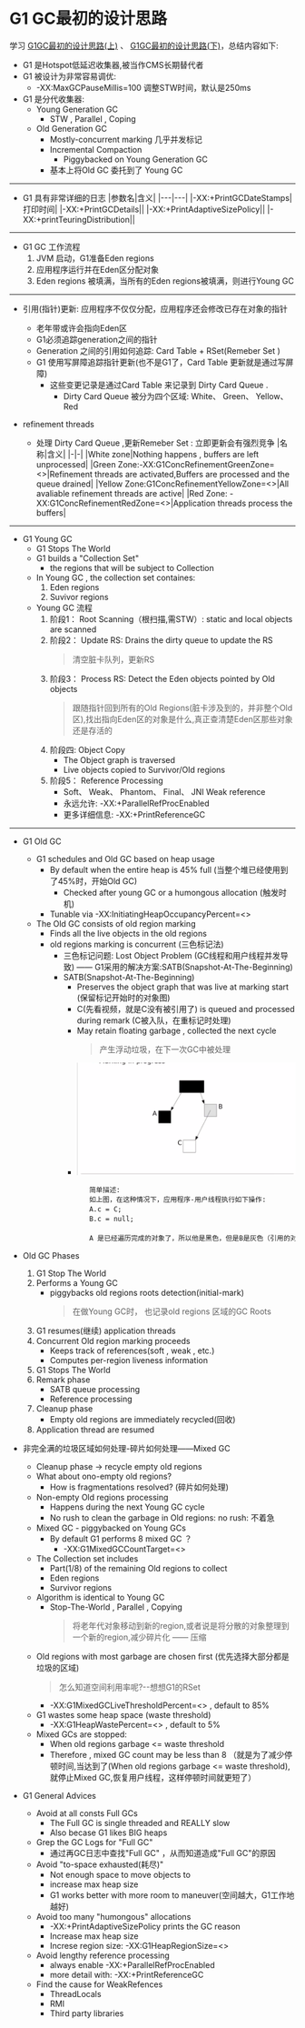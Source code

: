 # G1 GC最初的设计思路
学习 [G1GC最初的设计思路(上)](./724637051_nb2-1-16.mp4) 、 [G1GC最初的设计思路(下)](./724637053-1-16.mp4)，总结内容如下:

- G1 是Hotspot低延迟收集器,被当作CMS长期替代者
- G1 被设计为非常容易调优:
  + -XX:MaxGCPauseMillis=100  调整STW时间，默认是250ms
- G1 是分代收集器:
  + Young Generation GC
    - STW , Parallel , Coping
  + Old Generation GC
     -  Mostly-concurrent marking 几乎并发标记
     - Incremental Compaction 
       - Piggybacked on Young Generation GC
     - 基本上将Old GC 委托到了 Young GC

---

- G1 具有非常详细的日志
  |参数名|含义|
  |---|---|
  |-XX:+PrintGCDateStamps|打印时间|
  |-XX:+PrintGCDetails||
  |-XX:+PrintAdaptiveSizePolicy||
  |-XX:+printTeuringDistribution||

---

- G1 GC 工作流程
  1. JVM 启动，G1准备Eden regions
  2. 应用程序运行并在Eden区分配对象
  3. Eden regions 被填满，当所有的Eden regions被填满，则进行Young GC

---

- 引用(指针)更新: 应用程序不仅仅分配，应用程序还会修改已存在对象的指针
  + 老年带或许会指向Eden区
  + G1必须追踪generation之间的指针
  + Generation 之间的引用如何追踪: Card Table + RSet(Remeber Set )
  + G1 使用写屏障追踪指针更新(也不是G1了，Card Table 更新就是通过写屏障)
    + 这些变更记录是通过Card Table 来记录到 Dirty Card Queue .
      - Dirty Card Queue 被分为四个区域: White、 Green、 Yellow、 Red

- refinement threads
  + 处理 Dirty Card Queue ,更新Remeber Set : 立即更新会有强烈竞争
    |名称|含义|
    |-|-|
    |White zone|Nothing happens , buffers are left unprocessed|
    |Green Zone:-XX:G1ConcRefinementGreenZone=<>|Refinement threads are activated,Buffers are processed and the queue drained|
    |Yellow Zone:G1ConcRefinementYellowZone=<>|All avaliable refinement threads are active|
    |Red Zone: -XX:G1ConcRefinementRedZone=<>|Application threads process the buffers|

---

- G1 Young GC
  - G1 Stops The World
  - G1 builds a "Collection Set"
    + the regions that will be subject to Collection
  - In Young GC , the collection set containes:
     1. Eden regions
     2. Suvivor regions
  - Young GC 流程
    1. 阶段1： Root Scanning（根扫描,需STW）: static and local objects are scanned
    2. 阶段2： Update RS: Drains the dirty queue to update the RS
       > 清空脏卡队列，更新RS
    3. 阶段3： Process RS: Detect the Eden objects pointed by Old objects
       > 跟随指针回到所有的Old Regions(脏卡涉及到的，并非整个Old区),找出指向Eden区的对象是什么,真正查清楚Eden区那些对象还是存活的
    4. 阶段四: Object Copy
       - The Object graph is traversed
       - Live objects copied to Survivor/Old regions
    5. 阶段5： Reference Processing
       - Soft、 Weak、 Phantom、 Final、 JNI Weak reference
       - 永远允许: -XX:+ParallelRefProcEnabled
       - 更多详细信息: -XX:+PrintReferenceGC

---

- G1 Old GC
  - G1 schedules and Old GC based on heap usage
    - By default when the entire heap is 45% full (当整个堆已经使用到了45%时，开始Old GC)
      - Checked after young GC or a humongous allocation (触发时机)
    - Tunable via -XX:InitiatingHeapOccupancyPercent=<>
  - The Old GC consists of old region marking
    - Finds all the live objects in the old regions
    - old regions marking is concurrent (三色标记法)
      - 三色标记问题: Lost Object Problem (GC线程和用户线程并发导致)  —— G1采用的解决方案:SATB(Snapshot-At-The-Beginning)
      - SATB(Snapshot-At-The-Beginning)
        + Preserves the object graph that was live at marking start (保留标记开始时的对象图)
        + C(先看视频，就是C没有被引用了) is queued and processed during remark (C被入队，在重标记时处理)
        + May retain floating garbage , collected the next cycle
          > 产生浮动垃圾，在下一次GC中被处理
        + ![20250107214650.png](./IMGS/20250107214650.png)
          ```txt
             简单描述:
             如上图，在这种情况下，应用程序-用户线程执行如下操作:
             A.c = C;
             B.c = null;

             A 是已经遍历完成的对象了，所以他是黑色，但是B是灰色（引用的对象没有遍历完成）,此时C还是白色(其实应该变为黑色的，因为被A引用了),那么C就变味了浮动垃圾，在下一次GC中被回收

          ```

- Old GC Phases
  1. G1 Stop The World
  2. Performs a Young GC
     - piggybacks old regions roots detection(initial-mark)
       > 在做Young GC时， 也记录old regions 区域的GC Roots
  3. G1 resumes(继续) application threads
  4. Concurrent Old region marking proceeds
     - Keeps track of references(soft , weak , etc.)
     - Computes per-region liveness information
  5. G1 Stops The World
  6. Remark phase
     - SATB queue processing
     - Reference processing
  7. Cleanup phase
     - Empty old regions are immediately recycled(回收)
  8. Application thread are resumed 

- 非完全满的垃圾区域如何处理-碎片如何处理——Mixed GC
  - Cleanup phase -> recycle empty old regions
  - What about ono-empty old regions?
    - How is fragmentations resolved? (碎片如何处理)
  - Non-empty Old regions processing
    - Happens during the next Young GC cycle 
    - No rush to clean the garbage in Old regions: no rush: 不着急
  - Mixed GC - piggybacked  on Young GCs
    - By default G1 performs 8 mixed GC ？
      - -XX:G1MixedGCCountTarget=<> 
  - The Collection set includes
    - Part(1/8) of the remaining Old regions to collect
    - Eden regions
    - Survivor regions
  - Algorithm is identical to Young GC
    - Stop-The-World , Parallel , Copying  
      > 将老年代对象移动到新的region,或者说是将分散的对象整理到一个新的region,减少碎片化 —— 压缩
  - Old regions with most garbage are chosen first (优先选择大部分都是垃圾的区域)
      > 怎么知道空间利用率呢?--想想G1的RSet
    - -XX:G1MixedGCLiveThresholdPercent=<> , default to 85%
  - G1 wastes some heap space (waste threshold)
    - -XX:G1HeapWastePercent=<> , default to 5%
  - Mixed GCs are stopped:
    - When old regions garbage <= waste threshold
    - Therefore , mixed GC count may be less than 8 （就是为了减少停顿时间,当达到了(When old regions garbage <= waste threshold),就停止Mixed GC,恢复用户线程，这样停顿时间就更短了）

- G1 General Advices
  - Avoid at all consts Full GCs
    + The Full GC is single threaded and REALLY slow
    + Also becase G1 likes BIG heaps 
  - Grep the GC Logs for "Full GC"
    + 通过再GC日志中查找"Full GC" ，从而知道造成"Full GC"的原因
  - Avoid "to-space exhausted(耗尽)"
    + Not enough space to move objects to 
    + increase max heap size
    + G1 works better with more room to maneuver(空间越大，G1工作地越好)
  - Avoid too many "humongous" allocations
    + -XX:+PrintAdaptiveSizePolicy prints the GC reason
    + Increase max heap size
    + Increse region size: -XX:G1HeapRegionSize=<>
  - Avoid lengthy reference processing
    + always enable -XX:+ParallelRefProcEnabled
    + more detail with: -XX:+PrintReferenceGC
  - Find the cause for WeakRefences
    + ThreadLocals
    + RMI
    + Third party libraries